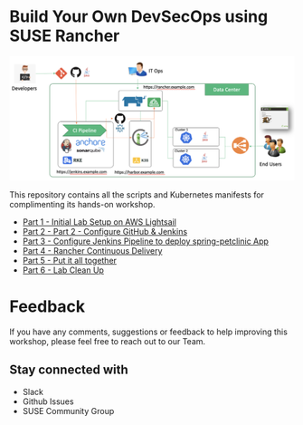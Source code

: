 # Build Your Own DevSecOps using SUSE Rancher

![SUSE Rancher - DevSecOps Scenario](./docs/images/overview.png)

This repository contains all the scripts and Kubernetes manifests for complimenting its hands-on workshop.

* [Part 1 - Initial Lab Setup on AWS Lightsail](./docs/part-1.md)
* [Part 2 - Part 2 - Configure GitHub & Jenkins](./docs/part-2.md)
* [Part 3 - Configure Jenkins Pipeline to deploy spring-petclinic App](./docs/part-3.md)
* [Part 4 - Rancher Continuous Delivery](./docs/part-4.md)
* [Part 5 - Put it all together](./docs/part-5.md)
* [Part 6 - Lab Clean Up](./docs/part-6.md)

# Feedback

If you have any comments, suggestions or feedback to help improving this workshop, please feel free to reach out to our Team.

## Stay connected with
- Slack
- Github Issues
- SUSE Community Group


